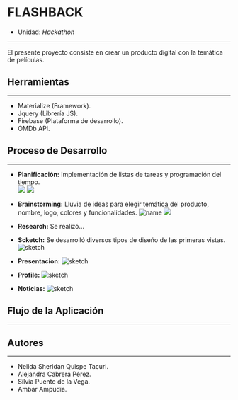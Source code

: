 #  FLASHBACK

* Unidad: *Hackathon*
***
El presente proyecto consiste en crear un producto digital con la temática de películas.

## Herramientas
***

* Materialize (Framework).  
* Jquery (Librería JS).  
* Firebase (Plataforma de desarrollo).  
* OMDb API.

## Proceso de Desarrollo
***

* **Planificación:** Implementación de listas de tareas y programación del tiempo.  
![](assets/images/4win/scketch1.jpg)
![](assets/images/4win/postit.jpg)
* **Brainstorming:** Lluvia de ideas para elegir temática del producto, nombre, logo, colores y funcionalidades. 
![name](assets/images/4win/name.jpg) 
![](assets/images/4win/funcionalidades.jpg)
* **Research:** Se realizó...  
* **Scketch:** Se desarrolló diversos tipos de diseño de las primeras vistas.
![sketch](assets/images/4win/scketch2.jpg)

* **Presentacion:** 
![sketch](assets/images/4win/img_1.png)

* **Profile:** 
![sketch](assets/images/4win/img_2.png)

* **Noticias:** 
![sketch](assets/images/4win/img_3.png)



## Flujo de la Aplicación
***

## Autores
***
* Nelida Sheridan Quispe Tacuri.
* Alejandra Cabrera Pérez.
* Silvia Puente de la Vega.
* Ambar Ampudia.

